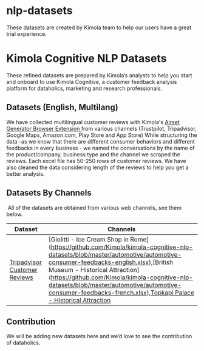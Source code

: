 # nlp-datasets
These datasets are created by Kimola team to help our users have a great trial experience.

# Kimola Cognitive NLP Datasets
These refined datasets are prepared by Kimola’s analysts to help you start and onboard to use Kimola Cognitive, a customer feedback analysis platform for dataholics, marketing and research professionals.

## Datasets (English, Multilang)
We have collected multilingual customer reviews with Kimola's [Airset Generator Browser Extension ](https://chrome.google.com/webstore/detail/airset-generator/gejjhbmdieaablhpbpmejjchiidmedmn) from various channels (Trustpilot, Tripadvisor, Google Maps, Amazon.com, Play Store and App Store) While structuring the data -as we know that there are different consumer behaviors and different feedbacks in every business - we named the conversations by the name of the product/company, business type and the channel we scraped the reviews. Each excel file has 50-250 rows of customer reviews. We have also cleaned the data considering length of the reviews to help you get a better analysis.


## Datasets By Channels
 All of the datasets are obtained from various web channels, see them below. 

 | Dataset  | Channels |
| ------------- | ------------- |
| [Tripadvisor Customer Reviews](https://github.com/Kimola/kimola-cognitive-nlp-datasets/tree/master/automotive/)  | [Giolitti - Ice Cream Shop in Rome] (https://github.com/Kimola/kimola-cognitive-nlp-datasets/blob/master/automotive/automotive-consumer-feedbacks-english.xlsx),[British Museum - Historical Attraction] (https://github.com/Kimola/kimola-cognitive-nlp-datasets/blob/master/automotive/automotive-consumer-feedbacks-french.xlsx),[Topkapi Palace - Historical Attraction](https://github.com/Kimola/kimola-cognitive-nlp-datasets/blob/master/automotive/automotive-consumer-feedbacks-german.xlsx) |

## Contribution
We will be adding new datasets here and we’d love to see the contribution of dataholics. 
